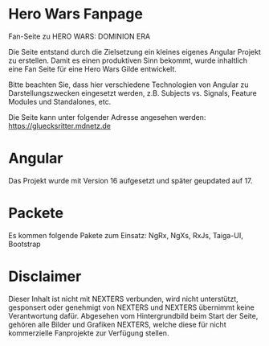 # Hero Wars Fanpage

Fan-Seite zu HERO WARS: DOMINION ERA

Die Seite entstand durch die Zielsetzung ein kleines 
eigenes Angular Projekt zu erstellen. 
Damit es einen produktiven Sinn bekommt, wurde inhaltlich
eine Fan Seite für eine Hero Wars Gilde entwickelt.

Bitte beachten Sie, dass hier verschiedene Technologien 
von Angular zu Darstellungszwecken eingesetzt werden, 
z.B. Subjects vs. Signals, Feature Modules und Standalones, etc.

Die Seite kann unter folgender Adresse angesehen werden:
https://gluecksritter.mdnetz.de

# Angular

Das Projekt wurde mit Version 16 aufgesetzt und später geupdated auf 17.

# Packete

Es kommen folgende Pakete zum Einsatz:
NgRx, NgXs, RxJs, Taiga-UI, Bootstrap

# Disclaimer

Dieser Inhalt ist nicht mit NEXTERS verbunden, wird nicht unterstützt, gesponsert oder genehmigt von NEXTERS und NEXTERS übernimmt keine Verantwortung dafür. Abgesehen vom Hintergrundbild beim Start der Seite, gehören alle Bilder und Grafiken NEXTERS, welche diese für nicht kommerzielle Fanprojekte zur Verfügung stellen.



